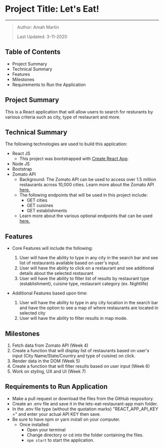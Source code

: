 # Project Title: Let's Eat\!

***

> Author: Amah Martin
>
> Last Updated: 3-11-2020

## Table of Contents

* Project Summary
* Technical Summary
* Features
* Milestones
* Requirements to Run the Application

## Project Summary

This is a React application that will allow users to search for resturants by various criteria such as city, type of restaurant and more.

## Technical Summary

The following technologies are used to build this application:

* React JS
  * This project was bootstrapped with [Create React App](https://github.com/facebook/create*react*app).
* Node JS
* Bootstrap
* Zomato API
  * Background: The Zomato API can be used to access over 1.5 million restaurants across 10,000 cities. Learn more about the Zomato API [here.](https://developers.zomato.com/)
  * The following endpoints that will be used in this project include:
    * GET cities
    * GET cuisines
    * GET establishments
  * Learn more about the various optional endpoints that can be used [here.](https://developers.zomato.com/documentation)

## Features

* Core Features will include the following\:
    1. User will have the ability to type in any city in the search bar and see list of restaurants available based on user's input. 
    2. User will have the ability to click on a restaurant and see additional details about the selected restaurant 
    3. User will have the ability to filter list of results by restaurant type (establishment), cuisine type, restaurant category (ex. Nightlife)

* Additional Features based upon time\:
    1. User will have the ability to type in any city location in the search bar and have the option to see a map of where restaurants are located in selected city 
    2. User will have the ability to filter results in map mode.

## Milestones

1. Fetch data from Zomato API (Week 4)
2. Create a function that will display list of restaurants based on user's input (City Name/State/Country and type of cuisine) on click.
3. Render data in the DOM (Week 5)
4. Create a function that will filter results based on user input (Week 6)
5. Work on styling, UX and UI (Week 7)

## Requirements to Run Application

* Make a pull request or download the files from the GitHub respository.
* Create an .env file and save it in the lets-eat-restaurant-app main folder.
* In the .env file type (without the quotation marks) "REACT_APP_API_KEY =" and enter your actual API KEY then save.
* Be sure to have npm or yarn install on your computer.
  * Once installed\:
    * Open your terminal
    * Change directory or cd into the folder containing the files.
    * `npm start` to start the application.
